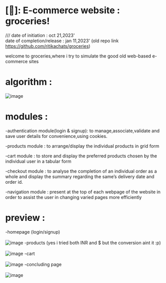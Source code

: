 # [🛒]: E-commerce website : groceries!

///
date of initiation : oct 21,2023' <br />
date of completion/release : jan 11,2023' (old repo link https://github.com/ritikachats/groceries) 

welcome to groceries,where i try to simulate the good old web-based e-commerce sites 

# algorithm : <br />
![image](https://github.com/user-attachments/assets/1f5dc1cd-fd25-45c5-a7f0-359a271194c8)

#  modules :
-authentication module(login & signup): to manage,associate,validate and save user details for convenience,using cookies.

-products module : to arrange/display the individual products in grid form

-cart module : to store and display the preferred products chosen by the individual user in a tabular form

-checkout module : to analyse the completion of an individual order as a whole and display the summary regarding the same’s delivery date and order id.

-navigation module : present at the top of each webpage of the website in order to assist the user in changing varied pages more efficiently


#  preview : <br />

-homepage (login/signup) 
<br />
<br /> ![image](https://github.com/user-attachments/assets/4bc08dbf-5d29-481c-ac17-d01f7172719e)
-products (yes i tried both INR and $ but the conversion aint it :p)
<br />
<br /> ![image](https://github.com/user-attachments/assets/d3180214-9419-4bf5-a207-e6bf20ded0e4)
-cart 
<br />
<br /> ![image](https://github.com/user-attachments/assets/5aa677f5-b839-494b-af47-a320bca72d77)
-concluding page
<br />
<br /> ![image](https://github.com/user-attachments/assets/09dc7530-657e-4d36-adf3-73110db443d2)













